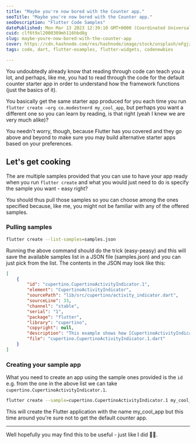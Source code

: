 ```yaml
---
title: "Maybe you're now bored with the Counter app."
seoTitle: "Maybe you're now bored with the Counter app."
seoDescription: "Flutter Code Samples"
datePublished: Mon Mar 13 2023 12:39:10 GMT+0000 (Coordinated Universal Time)
cuid: clf6t9xl2000309mh116hbd8g
slug: maybe-youre-now-bored-with-the-counter-app
cover: https://cdn.hashnode.com/res/hashnode/image/stock/unsplash/eFgjzZ0FeXs/upload/cf428343d734c36120b4414313c0a8ba.jpeg
tags: code, dart, flutter-examples, flutter-widgets, codenewbies

---
```


You undoubtedly already know that reading through code can teach you a lot, and perhaps, like me, you had to read through the code for the default counter starter app in order to understand how the framework functions (just the basics of it).

You basically get the same starter app produced for you each time you run `flutter create —org co.modestnerd my_cool_app`, but perhaps you want a different one so you can learn by reading, is that right (yeah I knew we are very much alike)?

You needn't worry, though, because Flutter has you covered and they go above and beyond to make sure you may build alternative starter apps based on your preferences.

## Let's get cooking

The are multiple samples provided that you can use to have your app ready when you run `flutter create` and what you would just need to do is specify the sample you want - easy right?

You should thus pull those samples so you can choose among the ones specified because, like me, you might not be familiar with any of the offered samples.

### Pulling samples

```bash
flutter create --list-samples=samples.json
```

Running the above command should do the trick (easy-peasy) and this will save the available samples list in a JSON file (samples.json) and you can just pick from the list. The contents in the JSON may look like this:

```json
[
    {
        "id": "cupertino.CupertinoActivityIndicator.1",
        "element": "CupertinoActivityIndicator",
        "sourcePath": "lib/src/cupertino/activity_indicator.dart",
        "sourceLine": 33,
        "channel": "stable",
        "serial": "1",
        "package": "flutter",
        "library": "cupertino",
        "copyright": null,
        "description": "This example shows how [CupertinoActivityIndicator] can be customized.",
        "file": "cupertino.CupertinoActivityIndicator.1.dart"
    }
]
```

### Creating your sample app

What you need to create an app using the sample ones provided is the `id` e.g. from the one in the above list we can take `cupertino.CupertinoActivityIndicator.1`.

```bash
flutter create --sample=cupertino.CupertinoActivityIndicator.1 my_cool_app
```

This will create the Flutter application with the name my\_cool\_app but this time around you're sure not to get the default counter app.

---

Well hopefully you may find this to be useful - just like I did ✌🏿.